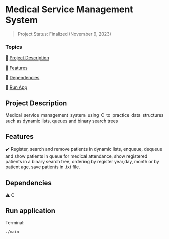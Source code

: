 <h1>Medical Service Management System</h1>

> Project Status: Finalized (November 9, 2023)

### Topics

:small_blue_diamond: [Project Description](#project-description)

:small_blue_diamond: [Features](#features)

:small_blue_diamond: [Dependencies](#dependencies)

:small_blue_diamond: [Run App](#run-application)

## Project Description

<p align="justify">
    Medical service management system using C to practice data structures such as dynamic lists, queues and binary search trees
</p>

## Features

:heavy_check_mark: Register, search and remove patients in dynamic lists, enqueue, dequeue and show patients in queue for medical attendance, show registered patients in a binary search tree, ordering by register year,day, month or by patient age, save patients in .txt file.

## Dependencies

:warning: C

## Run application

Terminal:

```
./main
```
